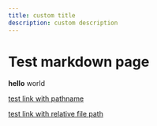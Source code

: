 ```yaml
---
title: custom title
description: custom description
---
```


# Test markdown page

**hello** world

[test link with pathname](/hey/test)

[test link with relative file path](./test.mdx)
